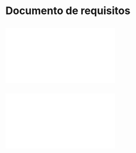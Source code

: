# Documento de requisitos


## ![Elicitação de requisitos](1elicitacao.md)

## ![Análise de requisitos](2analise.md)
